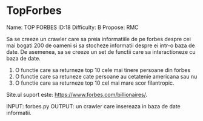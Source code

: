 # TopForbes
 
Name: TOP FORBES
ID:18
Difficulty: B
Propose: RMC

Sa se creeze un crawler care sa preia informatiile de pe forbes despre cei mai bogati 200 de
oameni si sa stocheze informatii despre ei intr-o baza de date. De asemenea, sa se creeze
un set de functii care sa interactioneze cu baza de date.
1. O functie care sa returneze top 10 cele mai tinere persoane din forbes
2. O functie care sa retuneze cate persoane au cetatenie americana sau nu
3. O functie care sa returneze top 10 cel mai mare scor filantropic.

Site.ul suport este: https://www.forbes.com/billionaires/.

INPUT: forbes.py
OUTPUT: un crawler care insereaza in baza de date informatii.
